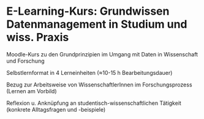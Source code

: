 # E-Learning-Kurs: Grundwissen Datenmanagement in Studium und wiss. Praxis

Moodle-Kurs zu den Grundprinzipien im Umgang mit Daten in Wissenschaft und Forschung

Selbstlernformat in 4 Lerneinheiten (≈10-15 h Bearbeitungsdauer)

Bezug zur Arbeitsweise von WissenschaftlerInnen im Forschungsprozess (Lernen am Vorbild)

Reflexion u. Anknüpfung an studentisch-wissenschaftlichen Tätigkeit (konkrete Alltagsfragen und -beispiele)
